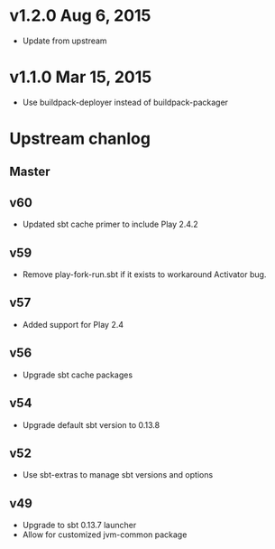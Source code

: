 v1.2.0 Aug 6, 2015
==================

* Update from upstream

v1.1.0 Mar 15, 2015
====================

* Use buildpack-deployer instead of buildpack-packager

# Upstream chanlog

## Master

## v60

* Updated sbt cache primer to include Play 2.4.2

## v59

* Remove play-fork-run.sbt if it exists to workaround Activator bug.

## v57

* Added support for Play 2.4

## v56

* Upgrade sbt cache packages

## v54

* Upgrade default sbt version to 0.13.8

## v52

* Use sbt-extras to manage sbt versions and options

## v49

*  Upgrade to sbt 0.13.7 launcher
*  Allow for customized jvm-common package
